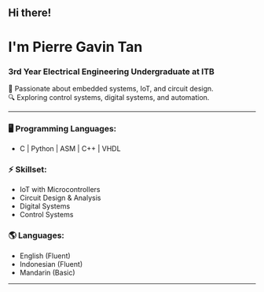 ## Hi there!

# I'm Pierre Gavin Tan  
### 3rd Year Electrical Engineering Undergraduate at ITB  

🚀 Passionate about embedded systems, IoT, and circuit design.  
🔍 Exploring control systems, digital systems, and automation.  

---

### 🖥️ Programming Languages:  
- C | Python | ASM | C++ | VHDL  

### ⚡ Skillset:  
- IoT with Microcontrollers  
- Circuit Design & Analysis  
- Digital Systems  
- Control Systems  

### 🌎 Languages:  
- English (Fluent)  
- Indonesian (Fluent)  
- Mandarin (Basic)  

---  
